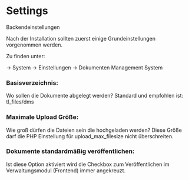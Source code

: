 # Settings

Backendeinstellungen

Nach der Installation sollten zuerst einige Grundeinstellungen vorgenommen werden.

Zu finden unter:

→ System → Einstellungen → Dokumenten Management System


### Basisverzeichnis: 
Wo sollen die Dokumente abgelegt werden? Standard und empfohlen ist: tl_files/dms

### Maximale Upload Größe: 
Wie groß dürfen die Dateien sein die hochgeladen werden? 
Diese Größe darf die PHP Einstellung für upload_max_filesize nicht überschreiten.


### Dokumente standardmäßig veröffentlichen:
Ist diese Option aktiviert wird die Checkbox zum Veröffentlichen im Verwaltungsmodul (Frontend) immer angekreuzt.
